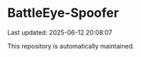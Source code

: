 # BattleEye-Spoofer

Last updated: 2025-06-12 20:08:07

This repository is automatically maintained.
